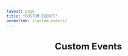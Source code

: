 ```yaml
---
layout: page
title: "CUSTOM EVENTS"
permalink: /custom-events/
---
```



<html>
<head>
<script src="//ajax.googleapis.com/ajax/libs/jquery/2.1.1/jquery.min.js"></script>
<script type="text/javascript">
  var spData = null;
  function doData(json) {
      spData = json.feed.entry;
  }
  
  function drawCell(tr, val) {
      var td = $("<td/>");
      tr.append(td);
      td.append(val);
      return td;
  }
  function drawRow(table, rowData) {
	  if (rowData == null) return null;
	  if (rowData.length == 0) return null;
	  var tr = $("<tr/>");
	  table.append(tr);
	  for(var c=0; c<rowData.length; c++) {
		  drawCell(tr, rowData[c]);
	  }
	  return tr;
  }
  
  function drawTable(parent) {
	  var table = $("<table/>");
	  parent.append(table);
	  return table;
  }
  
  function readData(parent) {
      var data = spData;
      var table = drawTable(parent);
      var rowData = [];
      
      for(var r=0; r<data.length; r++) {
          var cell = data[r]["gs$cell"];
          var val = cell["$t"];
          if (cell.col == 1) {
              drawRow(table, rowData);
              rowData = [];
          }
          rowData.push(val);
      }
      drawRow(table, rowData);
  }
  $(document).ready(function(){
      readData($("#data"));
  });
  </script>   
<script src="https://spreadsheets.google.com/feeds/cells/XxZmn371FRusw5XOzjJUtRhHvR20MMbmZCMP/1/public/values?alt=json-in-script&callback=doData"></script>
<style type="text/css">
  table {border-collapse: collapse; width: 100%;}
  th, td {border: thin solid black; padding: 3px;}
  tr.head th, tr.head td {background-color: #EDEDED; border-bottom: 4px double black;}
  span.linetitle {font-weight: bold;}
  div.lineclass {font-style: italic;}
  .title, .result {width: 80%;}
  .notes {width: 15%;}
  h1 {text-align: center;}
  body {margin: 12px; font-size: 12px;}
</style>
<style type="text/css" media="print">
  form {display: none;}
</style>
</head>
<body>
<h1>Custom Events</h1>
<div id="data"/>
</body>
</html> 
